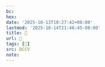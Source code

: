 ```yaml
---
bc:
hex:
date: '2025-10-13T10:27:42+08:00'
lastmod: '2025-10-14T21:46:45-08:00'
title: 􄚫
url: 􄚫
tags: [𤎘]
src: DCCV
note:
---
```

